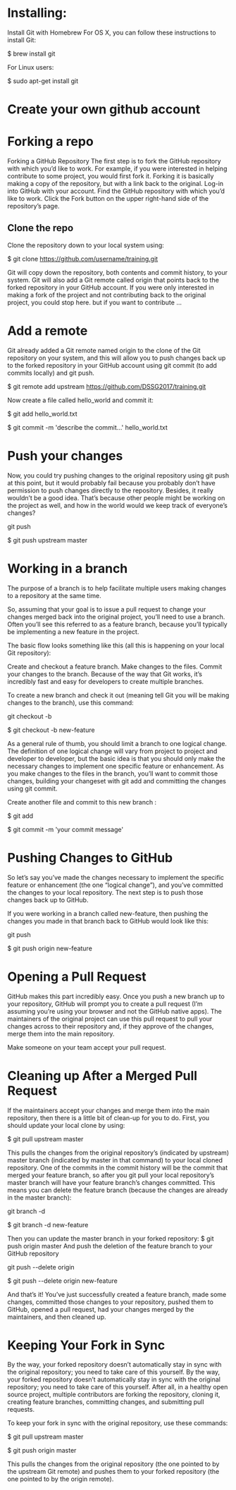 # Installing:
Install Git with Homebrew
For OS X, you can follow these instructions to install Git:

$ brew install git

For Linux users:

$ sudo apt-get install git

# Create your own github account

# Forking a repo
Forking a GitHub Repository
The first step is to fork the GitHub repository with which you’d like to work. For example, if you were interested in helping contribute to some project, you would first fork it. Forking it is basically making a copy of the repository, but with a link back to the original.
Log-in into GitHub with your account.
Find the GitHub repository with which you’d like to work.
Click the Fork button on the upper right-hand side of the repository’s page.

## Clone the repo 
 Clone the repository down to your local system using:
 
$ git clone https://github.com/username/training.git

Git will copy down the repository, both contents and commit history, to your system. Git will also add a Git remote called origin that points back to the forked repository in your GitHub account.
If you were only interested in making a fork of the project and not contributing back to the original project, you could stop here. 
but if you want to contribute ...

# Add a remote
Git already added a Git remote named origin to the clone of the Git repository on your system, and this will allow you to push changes back up to the forked repository in your GitHub account using git commit (to add commits locally) and git push.

$ git remote add upstream https://github.com/DSSG2017/training.git

Now create a file called hello_world and commit it:

$ git add hello_world.txt

$ git commit -m 'describe the commit...' hello_world.txt

# Push your changes
Now, you could try pushing changes to the original repository using git push at this point, but it would probably fail because you probably don’t have permission to push changes directly to the repository. Besides, it really wouldn’t be a good idea. That’s because other people might be working on the project as well, and how in the world would we keep track of everyone’s changes? 

git push <remote> <branch>

$ git push upstream master

# Working in a branch
The purpose of a branch is to help facilitate multiple users making changes to a repository at the same time.

So, assuming that your goal is to issue a pull request to change your changes merged back into the original project, you’ll need to use a branch. Often you’ll see this referred to as a feature branch, because you’ll typically be implementing a new feature in the project.

The basic flow looks something like this (all this is happening on your local Git repository):

Create and checkout a feature branch.
Make changes to the files.
Commit your changes to the branch.
Because of the way that Git works, it’s incredibly fast and easy for developers to create multiple branches. 

To create a new branch and check it out (meaning tell Git you will be making changes to the branch), use this command:

git checkout -b <new branch name>

$ git checkout -b new-feature

As a general rule of thumb, you should limit a branch to one logical change. The definition of one logical change will vary from project to project and developer to developer, but the basic idea is that you should only make the necessary changes to implement one specific feature or enhancement.
As you make changes to the files in the branch, you’ll want to commit those changes, building your changeset with git add and committing the changes using git commit. 

Create another file and commit to this new branch :

$ git add  <filename>

$ git commit -m 'your commit message' <filename> 

# Pushing Changes to GitHub
So let’s say you’ve made the changes necessary to implement the specific feature or enhancement (the one “logical change”), and you’ve committed the changes to your local repository. The next step is to push those changes back up to GitHub.

If you were working in a branch called new-feature, then pushing the changes you made in that branch back to GitHub would look like this:

git push <remote> <branch>

$ git push origin new-feature

# Opening a Pull Request
GitHub makes this part incredibly easy. Once you push a new branch up to your repository, GitHub will prompt you to create a pull request (I’m assuming you’re using your browser and not the GitHub native apps). The maintainers of the original project can use this pull request to pull your changes across to their repository and, if they approve of the changes, merge them into the main repository.

Make someone on your team accept your pull request.

# Cleaning up After a Merged Pull Request
If the maintainers accept your changes and merge them into the main repository, then there is a little bit of clean-up for you to do. First, you should update your local clone by using:

$ git pull upstream master

This pulls the changes from the original repository’s (indicated by upstream) master branch (indicated by master in that command) to your local cloned repository. One of the commits in the commit history will be the commit that merged your feature branch, so after you git pull your local repository’s master branch will have your feature branch’s changes committed. This means you can delete the feature branch (because the changes are already in the master branch):

git branch -d <branch name>

$ git branch -d new-feature

Then you can update the master branch in your forked repository:
$ git push origin master
And push the deletion of the feature branch to your GitHub repository 

git push --delete origin <branch name>

$ git push --delete origin new-feature

And that’s it! You’ve just successfully created a feature branch, made some changes, committed those changes to your repository, pushed them to GitHub, opened a pull request, had your changes merged by the maintainers, and then cleaned up. 

# Keeping Your Fork in Sync
By the way, your forked repository doesn’t automatically stay in sync with the original repository; you need to take care of this yourself. 
By the way, your forked repository doesn’t automatically stay in sync with the original repository; you need to take care of this yourself. After all, in a healthy open source project, multiple contributors are forking the repository, cloning it, creating feature branches, committing changes, and submitting pull requests.

To keep your fork in sync with the original repository, use these commands:

$ git pull upstream master

$ git push origin master

This pulls the changes from the original repository (the one pointed to by the upstream Git remote) and pushes them to your forked repository (the one pointed to by the origin remote).
